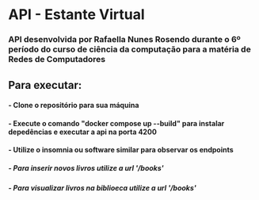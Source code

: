 # API - Estante Virtual

### API desenvolvida por Rafaella Nunes Rosendo durante o 6º período do curso de ciência da computação para a matéria de Redes de Computadores

## Para executar:

#### - Clone o repositório para sua máquina

#### - Execute o comando "docker compose up --build" para instalar depedências e executar a api na porta 4200

#### - Utilize o insomnia ou software similar para observar os endpoints

##### - Para inserir novos livros utilize a url '/books'

##### - Para visualizar livros na biblioeca utilize a url '/books'
